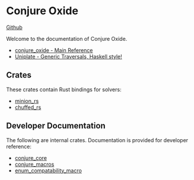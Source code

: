 # Conjure Oxide

[Github](https://github.com/conjure-cp/conjure-oxide)

Welcome to the documentation of Conjure Oxide.

* [conjure_oxide - Main Reference](conjure_oxide/index.html)
* [Uniplate - Generic Traversals, Haskell style!](uniplate/index.html)

## Crates

These crates contain Rust bindings for solvers:

* [minion_rs](minion_rs/index.html)
* [chuffed_rs](chuffed_rs/index.html)


## Developer Documentation

The following are internal crates. Documentation is provided for developer
reference:

* [conjure_core](conjure_core/index.html)
* [conjure_macros](conjure_macros/index.html)
* [enum_compatability_macro](enum_compatability_macro/index.html)
